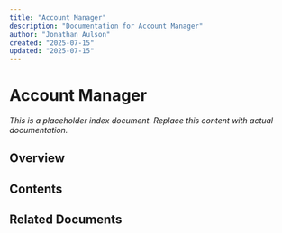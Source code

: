 ```yaml
---
title: "Account Manager"
description: "Documentation for Account Manager"
author: "Jonathan Aulson"
created: "2025-07-15"
updated: "2025-07-15"
---
```


# Account Manager

*This is a placeholder index document. Replace this content with actual documentation.*

## Overview

## Contents

## Related Documents

